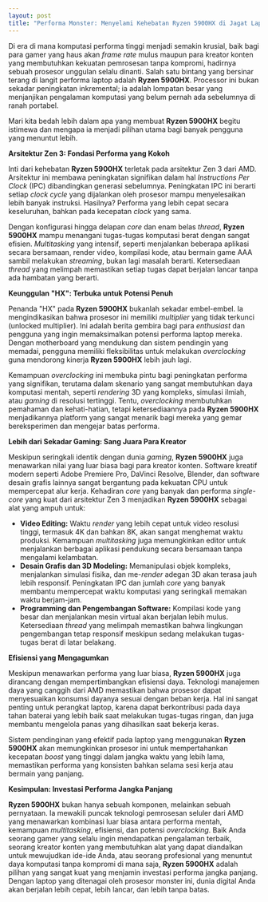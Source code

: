 ```yaml
---
layout: post
title: "Performa Monster: Menyelami Kehebatan Ryzen 5900HX di Jagat Laptop Gaming dan Kreatif"
---
```


Di era di mana komputasi performa tinggi menjadi semakin krusial, baik bagi para gamer yang haus akan *frame rate* mulus maupun para kreator konten yang membutuhkan kekuatan pemrosesan tanpa kompromi, hadirnya sebuah prosesor unggulan selalu dinanti. Salah satu bintang yang bersinar terang di langit performa laptop adalah **Ryzen 5900HX**. Processor ini bukan sekadar peningkatan inkremental; ia adalah lompatan besar yang menjanjikan pengalaman komputasi yang belum pernah ada sebelumnya di ranah portabel.

Mari kita bedah lebih dalam apa yang membuat **Ryzen 5900HX** begitu istimewa dan mengapa ia menjadi pilihan utama bagi banyak pengguna yang menuntut lebih.

**Arsitektur Zen 3: Fondasi Performa yang Kokoh**

Inti dari kehebatan **Ryzen 5900HX** terletak pada arsitektur Zen 3 dari AMD. Arsitektur ini membawa peningkatan signifikan dalam hal *Instructions Per Clock* (IPC) dibandingkan generasi sebelumnya. Peningkatan IPC ini berarti setiap *clock cycle* yang dijalankan oleh prosesor mampu menyelesaikan lebih banyak instruksi. Hasilnya? Performa yang lebih cepat secara keseluruhan, bahkan pada kecepatan *clock* yang sama.

Dengan konfigurasi hingga delapan *core* dan enam belas *thread*, **Ryzen 5900HX** mampu menangani tugas-tugas komputasi berat dengan sangat efisien. *Multitasking* yang intensif, seperti menjalankan beberapa aplikasi secara bersamaan, render video, kompilasi kode, atau bermain game AAA sambil melakukan *streaming*, bukan lagi masalah berarti. Ketersediaan *thread* yang melimpah memastikan setiap tugas dapat berjalan lancar tanpa ada hambatan yang berarti.

**Keunggulan "HX": Terbuka untuk Potensi Penuh**

Penanda "HX" pada **Ryzen 5900HX** bukanlah sekadar embel-embel. Ia mengindikasikan bahwa prosesor ini memiliki *multiplier* yang tidak terkunci (unlocked multiplier). Ini adalah berita gembira bagi para *enthusiast* dan pengguna yang ingin memaksimalkan potensi performa laptop mereka. Dengan motherboard yang mendukung dan sistem pendingin yang memadai, pengguna memiliki fleksibilitas untuk melakukan *overclocking* guna mendorong kinerja **Ryzen 5900HX** lebih jauh lagi.

Kemampuan *overclocking* ini membuka pintu bagi peningkatan performa yang signifikan, terutama dalam skenario yang sangat membutuhkan daya komputasi mentah, seperti *rendering* 3D yang kompleks, simulasi ilmiah, atau *gaming* di resolusi tertinggi. Tentu, *overclocking* membutuhkan pemahaman dan kehati-hatian, tetapi ketersediaannya pada **Ryzen 5900HX** menjadikannya platform yang sangat menarik bagi mereka yang gemar bereksperimen dan mengejar batas performa.

**Lebih dari Sekadar Gaming: Sang Juara Para Kreator**

Meskipun seringkali identik dengan dunia *gaming*, **Ryzen 5900HX** juga menawarkan nilai yang luar biasa bagi para kreator konten. Software kreatif modern seperti Adobe Premiere Pro, DaVinci Resolve, Blender, dan software desain grafis lainnya sangat bergantung pada kekuatan CPU untuk mempercepat alur kerja. Kehadiran *core* yang banyak dan performa *single-core* yang kuat dari arsitektur Zen 3 menjadikan **Ryzen 5900HX** sebagai alat yang ampuh untuk:

*   **Video Editing:** Waktu *render* yang lebih cepat untuk video resolusi tinggi, termasuk 4K dan bahkan 8K, akan sangat menghemat waktu produksi. Kemampuan *multitasking* juga memungkinkan editor untuk menjalankan berbagai aplikasi pendukung secara bersamaan tanpa mengalami kelambatan.
*   **Desain Grafis dan 3D Modeling:** Memanipulasi objek kompleks, menjalankan simulasi fisika, dan me-*render* adegan 3D akan terasa jauh lebih responsif. Peningkatan IPC dan jumlah *core* yang banyak membantu mempercepat waktu komputasi yang seringkali memakan waktu berjam-jam.
*   **Programming dan Pengembangan Software:** Kompilasi kode yang besar dan menjalankan mesin virtual akan berjalan lebih mulus. Ketersediaan *thread* yang melimpah memastikan bahwa lingkungan pengembangan tetap responsif meskipun sedang melakukan tugas-tugas berat di latar belakang.

**Efisiensi yang Mengagumkan**

Meskipun menawarkan performa yang luar biasa, **Ryzen 5900HX** juga dirancang dengan mempertimbangkan efisiensi daya. Teknologi manajemen daya yang canggih dari AMD memastikan bahwa prosesor dapat menyesuaikan konsumsi dayanya sesuai dengan beban kerja. Hal ini sangat penting untuk perangkat laptop, karena dapat berkontribusi pada daya tahan baterai yang lebih baik saat melakukan tugas-tugas ringan, dan juga membantu mengelola panas yang dihasilkan saat bekerja keras.

Sistem pendinginan yang efektif pada laptop yang menggunakan **Ryzen 5900HX** akan memungkinkan prosesor ini untuk mempertahankan kecepatan *boost* yang tinggi dalam jangka waktu yang lebih lama, memastikan performa yang konsisten bahkan selama sesi kerja atau bermain yang panjang.

**Kesimpulan: Investasi Performa Jangka Panjang**

**Ryzen 5900HX** bukan hanya sebuah komponen, melainkan sebuah pernyataan. Ia mewakili puncak teknologi pemrosesan seluler dari AMD yang menawarkan kombinasi luar biasa antara performa mentah, kemampuan *multitasking*, efisiensi, dan potensi *overclocking*. Baik Anda seorang gamer yang selalu ingin mendapatkan pengalaman terbaik, seorang kreator konten yang membutuhkan alat yang dapat diandalkan untuk mewujudkan ide-ide Anda, atau seorang profesional yang menuntut daya komputasi tanpa kompromi di mana saja, **Ryzen 5900HX** adalah pilihan yang sangat kuat yang menjamin investasi performa jangka panjang. Dengan laptop yang ditenagai oleh prosesor monster ini, dunia digital Anda akan berjalan lebih cepat, lebih lancar, dan lebih tanpa batas.
